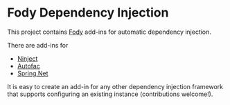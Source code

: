 Fody Dependency Injection
======================================================================

This project contains [Fody](https://github.com/Fody/Fody/) add-ins for automatic dependency injection.

There are add-ins for 

* [Ninject](https://github.com/jorgehmv/FodyDependencyInjection/wiki/Ninject)
* [Autofac](https://github.com/jorgehmv/FodyDependencyInjection/wiki/Autofac)
* [Spring.Net](https://github.com/jorgehmv/FodyDependencyInjection/wiki/Spring.Net) 

It is easy to create an add-in for any other dependency injection framework that supports configuring an existing instance (contributions welcome!).
